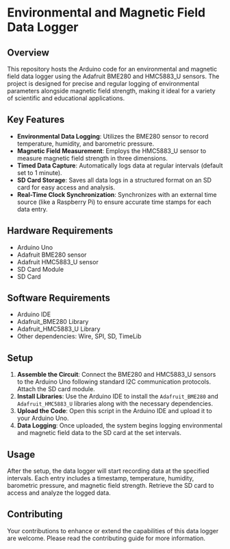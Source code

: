 # Environmental and Magnetic Field Data Logger

## Overview
This repository hosts the Arduino code for an environmental and magnetic field data logger using the Adafruit BME280 and HMC5883_U sensors. The project is designed for precise and regular logging of environmental parameters alongside magnetic field strength, making it ideal for a variety of scientific and educational applications.

## Key Features

- **Environmental Data Logging**: Utilizes the BME280 sensor to record temperature, humidity, and barometric pressure.
- **Magnetic Field Measurement**: Employs the HMC5883_U sensor to measure magnetic field strength in three dimensions.
- **Timed Data Capture**: Automatically logs data at regular intervals (default set to 1 minute).
- **SD Card Storage**: Saves all data logs in a structured format on an SD card for easy access and analysis.
- **Real-Time Clock Synchronization**: Synchronizes with an external time source (like a Raspberry Pi) to ensure accurate time stamps for each data entry.

## Hardware Requirements

- Arduino Uno
- Adafruit BME280 sensor
- Adafruit HMC5883_U sensor
- SD Card Module
- SD Card

## Software Requirements

- Arduino IDE
- Adafruit_BME280 Library
- Adafruit_HMC5883_U Library
- Other dependencies: Wire, SPI, SD, TimeLib

## Setup

1. **Assemble the Circuit**: Connect the BME280 and HMC5883_U sensors to the Arduino Uno following standard I2C communication protocols. Attach the SD card module.
2. **Install Libraries**: Use the Arduino IDE to install the `Adafruit_BME280` and `Adafruit_HMC5883_U` libraries along with the necessary dependencies.
3. **Upload the Code**: Open this script in the Arduino IDE and upload it to your Arduino Uno.
4. **Data Logging**: Once uploaded, the system begins logging environmental and magnetic field data to the SD card at the set intervals.

## Usage

After the setup, the data logger will start recording data at the specified intervals. Each entry includes a timestamp, temperature, humidity, barometric pressure, and magnetic field strength. Retrieve the SD card to access and analyze the logged data.

## Contributing

Your contributions to enhance or extend the capabilities of this data logger are welcome. Please read the contributing guide for more information.

